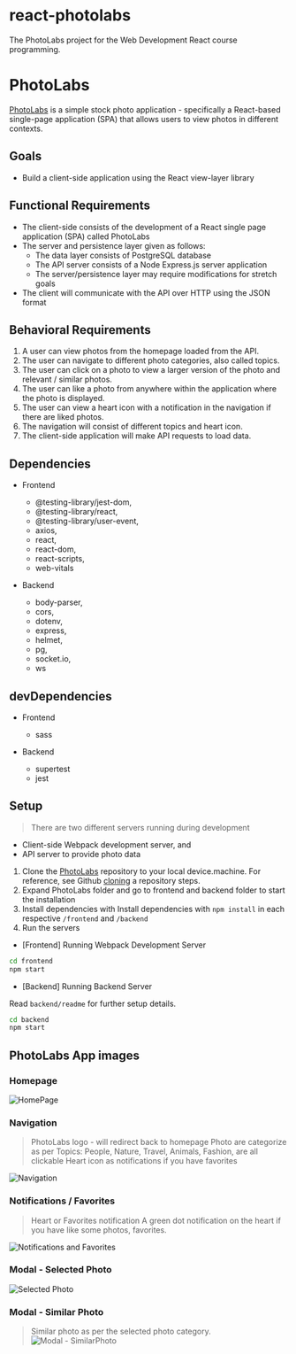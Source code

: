 # react-photolabs
The PhotoLabs project for the Web Development React course programming.

# PhotoLabs
[PhotoLabs](https://github.com/Rusgyn/PhotoLabs) is a simple stock photo application - specifically a React-based single-page application (SPA) that allows users to view photos in different contexts.

## Goals
* Build a client-side application using the React view-layer library

## Functional Requirements
* The client-side consists of the development of a React single page application (SPA) called PhotoLabs
* The server and persistence layer given as follows:
    * The data layer consists of PostgreSQL database
    * The API server consists of a Node Express.js server application
    * The server/persistence layer may require modifications for stretch goals
* The client will communicate with the API over HTTP using the JSON format

## Behavioral Requirements
1. A user can view photos from the homepage loaded from the API.
2. The user can navigate to different photo categories, also called topics.
3. The user can click on a photo to view a larger version of the photo and relevant / similar photos.
4. The user can like a photo from anywhere within the application where the photo is displayed.
5. The user can view a heart icon with a notification in the navigation if there are liked photos.
6. The navigation will consist of different topics and heart icon.
7. The client-side application will make API requests to load data.

## Dependencies

* Frontend
    - @testing-library/jest-dom,
    - @testing-library/react,
    - @testing-library/user-event,
    - axios,
    - react,
    - react-dom,
    - react-scripts,
    - web-vitals

* Backend
    - body-parser,
    - cors,
    - dotenv,
    - express,
    - helmet,
    - pg,
    - socket.io,
    - ws

## devDependencies
* Frontend
  - sass

* Backend
  - supertest
  - jest

## Setup

> There are two different servers running during development
  - Client-side Webpack development server, and
  - API server to provide photo data

1. Clone the [PhotoLabs](https://github.com/Rusgyn/PhotoLabs) repository to your local device.machine. For reference, see Github [cloning](https://docs.github.com/en/repositories/creating-and-managing-repositories/cloning-a-repository) a repository steps.
2. Expand PhotoLabs folder and go to frontend and backend folder to start the installation
3. Install dependencies with Install dependencies with `npm install` in each respective `/frontend` and `/backend`
4. Run the servers
  - [Frontend] Running Webpack Development Server

```sh
cd frontend
npm start
```

  - [Backend] Running Backend Server

Read `backend/readme` for further setup details.

```sh
cd backend
npm start
```

## PhotoLabs App images

### Homepage
![HomePage](<App Images/AppScreenshots/HomePage.png>)

### Navigation
> PhotoLabs logo - will redirect back to homepage
> Photo are categorize as per Topics: People, Nature, Travel, Animals, Fashion, are all clickable
> Heart icon as notifications if you have favorites

![Navigation](<App Images/AppScreenshots/Navigation-1.png>)

### Notifications / Favorites
> Heart or Favorites notification
> A green dot notification on the heart if you have like some photos, favorites.

![Notifications and Favorites](<App Images/AppScreenshots/Notifications and Favorites.png>)

### Modal - Selected Photo

![Selected Photo](<App Images/AppScreenshots/Selected Photo.png>)

### Modal - Similar Photo
> Similar photo as per the selected photo category.
![Modal - SimilarPhoto](<App Images/AppScreenshots/Modal - Similar photo.png>)
